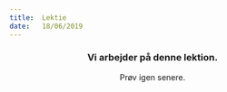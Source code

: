```yaml
---
title:  Lektie
date:   18/06/2019
---
```


### <center>Vi arbejder på denne lektion.</center>
<center>Prøv igen senere.</center>
